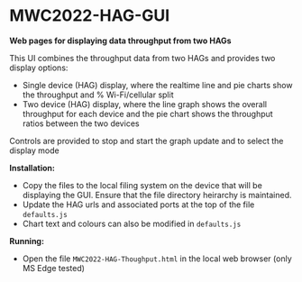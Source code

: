 # MWC2022-HAG-GUI
**Web pages for displaying data throughput from two HAGs**

This UI combines the throughput data from two HAGs and provides two display options:
- Single device (HAG) display, where the realtime line and pie charts show the throughput and % Wi-Fi/cellular split
- Two device (HAG) display, where the line graph shows the overall throughput for each device and the pie chart shows the throughput ratios between the two devices

Controls are provided to stop and start the graph update and to select the display mode

**Installation:**
- Copy the files to the local filing system on the device that will be displaying the GUI. Ensure that the file directory heirarchy is maintained.
- Update the HAG urls and associated ports at the top of the file `defaults.js`
- Chart text and colours can also be modified in `defaults.js`

**Running:**
- Open the file `MWC2022-HAG-Thoughput.html` in the local web browser (only MS Edge tested)
